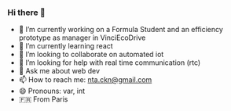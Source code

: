 ### Hi there 👋


- 🔭 I’m currently working on a Formula Student and an efficiency prototype as manager in VinciEcoDrive
- 🌱 I’m currently learning react
- 👯 I’m looking to collaborate on automated iot
- 🤔 I’m looking for help with real time communication (rtc)
- 💬 Ask me about web dev
- 📫 How to reach me: nta.ckn@gmail.com
- 😄 Pronouns: var, int
- :fr: From Paris
